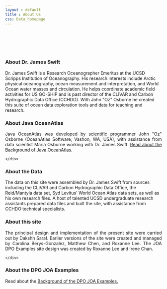 ```yaml
---
layout : default
title : About Us
css: Data_homepage
---
```


<section id="call-to-action">
  <div class="container wow fadeIn">
    <div class="row">
      <div class="col-lg-9 text-center text-lg-left" style="flex:0 0 100%;max-width:100%">
        <br><br><br><br>
        <h3 class="cta-title">About Dr. James Swift</h3>
        <p class="cta-text">Dr. James Swift is a Research Oceanographer Emeritus at the UCSD Scripps Institution of Oceanography. His research interests include Arctic physical oceanography, ocean measurement and interpretation, and World Ocean water masses and circulation. He helps coordinate academic field activities for US GO-SHIP and is past director of the CLIVAR and Carbon Hydrographic Data Office (CCHDO). With John "Oz" Osborne he created this suite of ocean data exploration tools and data for teaching and research.</p>
      </div>
      </div>
  </div>
</section><!-- #call-to-action -->
<!--==========================
Call To Action Section
============================-->
<section id="call-to-action1">
<section id="call-to-action3">
  <div class="container wow fadeIn">
      <div class="col-lg-9 text-center text-lg-left"  style="flex:0 0 100%;max-width:100%">
        <h3 class="cta-title1">About Java OceanAtlas</h3>
        <p class="cta-text1" style="text-align:justify">Java OceanAtlas was developed by scientific programmer John "Oz" Osborne (OceanAtlas Software, Vashon, WA, USA), with assistance from data scientist Maria Osborne working with Dr. James Swift. <a href="assets/documents/Background_of_Java_OceanAtlas.docx">Read about the Background of Java OceanAtlas.</a></p>
      </div>

    </div>
</section>
</section><!-- #call-to-action -->
<!--==========================
Call To Action Section
============================-->
<section id="call-to-action2">
<section id="call-to-action">
  <div class="container wow fadeIn">
    <div class="row">
      <div class="col-lg-9 text-center text-lg-left" style="flex:0 0 100%;max-width:100%">
        <h3 class="cta-title">About the Data</h3>
        <p class="cta-text">The data on this site were assembled by Dr. James Swift from sources including the CLIVAR and Carbon Hydrographic Data Office, the Reid/Mantyla data set, Syd Levitus' World Ocean Atlas data sets, as well as his own research files. A host of talented UCSD undergraduate research assistants prepared data files and built the site, with assistance from CCHDO technical specialists.</p>
      </div>
    </div>

  </div>
</section>
</section><!-- #call-to-action -->
<!--==========================
  About Us Section
============================-->
<section id="call-to-action1">
<section id="call-to-action3">
  <div class="container wow fadeIn">
      <div class="col-lg-9 text-center text-lg-left"  style="flex:0 0 100%;max-width:100%">
        <h3 class="cta-title1">About this site</h3>
        <p class="cta-text1" style="text-align:justify">The principal design and implementation of the present site were carried out by Dakshh Saraf. Earlier versions of the site were created and managed by Carolina Berys-Gonzalez, Matthew Chen, and Roxanne Lee. The JOA DPO Examples site design was created by Roxanne Lee and Irene Chan.</p>
      </div>

    </div>

</section>
</section><!-- #call-to-action -->
<!--==========================
Call To Action Section
============================-->
<section id="call-to-action2">
<section id="call-to-action">
<div class="container wow fadeIn">
  <div class="row">
    <div class="col-lg-9 text-center text-lg-left" style="flex:0 0 100%;max-width:100%">
      <h3 class="cta-title">About the DPO JOA Examples</h3>
      <p class="cta-text">Read about the <a href="https://joa_old.cchdo.io/dpo/dpo_joa_examples/background/index.html"><u>Background of the DPO JOA Examples.</u></a></p>
    </div>
  </div>

</div>
</section>
</section><!-- #call-to-action -->
